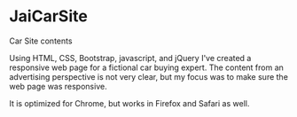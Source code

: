 # JaiCarSite
Car Site contents

Using HTML, CSS, Bootstrap, javascript, and jQuery I've created a responsive
web page for a fictional car buying expert. The content from an advertising perspective
is not very clear, but my focus was to make sure the web page was responsive.

It is optimized for Chrome, but works in Firefox and Safari as well. 
